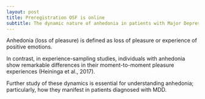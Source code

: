 ```yaml
---
layout: post
title: Preregistration OSF is online
subtitle: The dynamic nature of anhedonia in patients with Major Depressive Disorder (MDD)
---
```


Anhedonia (loss of pleasure) is defined as loss of pleasure or experience of positive emotions.

In contrast, in experience-sampling studies, individuals with anhedonia show remarkable differences in their moment-to-moment pleasure experiences (Heininga et al., 2017).

Further study of these dynamics is essential for understanding anhedonia; particularly, how they manifest in patients diagnosed with MDD.
